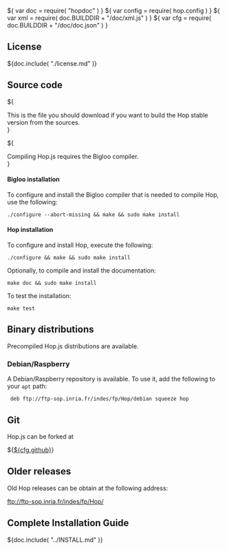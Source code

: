 ${ var doc = require( "hopdoc" ) }
${ var config = require( hop.config ) }
${ var xml = require( doc.BUILDDIR + "/doc/xml.js" ) }
${ var cfg = require( doc.BUILDDIR + "/doc/doc.json" ) }

## License ##

${doc.include( "./license.md" )}

## Source code ##

${<div class="row">
  <div class="col-xs-9">
This is the file you should download if you want to build the Hop stable
version from the sources.
  </div>
  <div class="col-xs-3">
    <xml.downloadButton
       class="warning"
       title="Stable"
       icon="glyphicon-download"
       href=${cfg.urlbase + "/hop-" + cfg.version + ".tar.gz"}/>
  </div>
</div>}

${<div class="row">
  <div class="col-xs-9">
Compiling Hop.js requires the Bigloo compiler.
  </div>
  <div class="col-xs-3">
    <xml.downloadButton
       class="danger"
       title="Stable"
       icon="glyphicon-download"
       href=${cfg.bglurlbase + "/bigloo" + cfg.bglversion + ".tar.gz"}/>
  </div>
</div>}

#### Bigloo installation ####

To configure and install the Bigloo compiler that is needed to compile
Hop, use the following:

```shell
./configure --abort-missing && make && sudo make install
```

#### Hop installation ####

To configure and install Hop, execute the following:

```shell
./configure && make && sudo make install
```

Optionally, to compile and install the documentation:

```shell
make doc && sudo make install
```

To test the installation:

```shell
make test
```

## Binary distributions ##

Precompiled Hop.js distributions are available.

### Debian/Raspberry ###

A Debian/Raspberry repository is available. To use it, add the following
to your `apt` path:

     deb ftp://ftp-sop.inria.fr/indes/fp/Hop/debian squeeze hop


## Git ##

Hop.js can be forked at

${<a href=${cfg.github}>${cfg.github}</a>}


## Older releases ##

Old Hop releases can be obtain at the following address:

<ftp://ftp-sop.inria.fr/indes/fp/Hop/>


## Complete Installation Guide ##


${doc.include( "../INSTALL.md" )}

